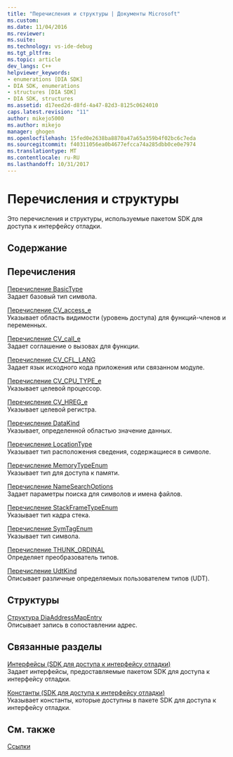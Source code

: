 ```yaml
---
title: "Перечисления и структуры | Документы Microsoft"
ms.custom: 
ms.date: 11/04/2016
ms.reviewer: 
ms.suite: 
ms.technology: vs-ide-debug
ms.tgt_pltfrm: 
ms.topic: article
dev_langs: C++
helpviewer_keywords:
- enumerations [DIA SDK]
- DIA SDK, enumerations
- structures [DIA SDK]
- DIA SDK, structures
ms.assetid: d17eed2d-d8fd-4a47-82d3-8125c0624010
caps.latest.revision: "11"
author: mikejo5000
ms.author: mikejo
manager: ghogen
ms.openlocfilehash: 15fed0e2638ba8870a47a65a359b4f02bc6c7eda
ms.sourcegitcommit: f40311056ea0b4677efcca74a285dbb0ce0e7974
ms.translationtype: MT
ms.contentlocale: ru-RU
ms.lasthandoff: 10/31/2017
---
```

# <a name="enumerations-and-structures"></a>Перечисления и структуры
Это перечисления и структуры, используемые пакетом SDK для доступа к интерфейсу отладки.  
  
## <a name="in-this-section"></a>Содержание  
  
## <a name="enumerations"></a>Перечисления  
 [Перечисление BasicType](../../debugger/debug-interface-access/basictype.md)  
 Задает базовый тип символа.  
  
 [Перечисление CV_access_e](../../debugger/debug-interface-access/cv-access-e.md)  
 Указывает область видимости (уровень доступа) для функций-членов и переменных.  
  
 [Перечисление CV_call_e](../../debugger/debug-interface-access/cv-call-e.md)  
 Задает соглашение о вызовах для функции.  
  
 [Перечисление CV_CFL_LANG](../../debugger/debug-interface-access/cv-cfl-lang.md)  
 Задает язык исходного кода приложения или связанном модуле.  
  
 [Перечисление CV_CPU_TYPE_e](../../debugger/debug-interface-access/cv-cpu-type-e.md)  
 Указывает целевой процессор.  
  
 [Перечисление CV_HREG_e](../../debugger/debug-interface-access/cv-hreg-e.md)  
 Указывает целевой регистра.  
  
 [Перечисление DataKind](../../debugger/debug-interface-access/datakind.md)  
 Указывает, определенной областью значение данных.  
  
 [Перечисление LocationType](../../debugger/debug-interface-access/locationtype.md)  
 Указывает тип расположения сведения, содержащиеся в символе.  
  
 [Перечисление MemoryTypeEnum](../../debugger/debug-interface-access/memorytypeenum.md)  
 Указывает тип для доступа к памяти.  
  
 [Перечисление NameSearchOptions](../../debugger/debug-interface-access/namesearchoptions.md)  
 Задает параметры поиска для символов и имена файлов.  
  
 [Перечисление StackFrameTypeEnum](../../debugger/debug-interface-access/stackframetypeenum.md)  
 Указывает тип кадра стека.  
  
 [Перечисление SymTagEnum](../../debugger/debug-interface-access/symtagenum.md)  
 Указывает тип символа.  
  
 [Перечисление THUNK_ORDINAL](../../debugger/debug-interface-access/thunk-ordinal.md)  
 Определяет преобразователь типов.  
  
 [Перечисление UdtKind](../../debugger/debug-interface-access/udtkind.md)  
 Описывает различные определяемых пользователем типов (UDT).  
  
## <a name="structures"></a>Структуры  
 [Структура DiaAddressMapEntry](../../debugger/debug-interface-access/diaaddressmapentry.md)  
 Описывает запись в сопоставлении адрес.  
  
## <a name="related-sections"></a>Связанные разделы  
 [Интерфейсы (SDK для доступа к интерфейсу отладки)](../../debugger/debug-interface-access/interfaces-debug-interface-access-sdk.md)  
 Задает интерфейсы, предоставляемые пакетом SDK для доступа к интерфейсу отладки.  
  
 [Константы (SDK для доступа к интерфейсу отладки)](../../debugger/debug-interface-access/constants-debug-interface-access-sdk.md)  
 Указывает константы, которые доступны в пакете SDK для доступа к интерфейсу отладки.  
  
## <a name="see-also"></a>См. также  
 [Ссылки](../../debugger/debug-interface-access/debug-interface-access-sdk-reference.md)